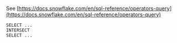 See [https://docs.snowflake.com/en/sql-reference/operators-query](https://docs.snowflake.com/en/sql-reference/operators-query)
```
SELECT ...
INTERSECT
SELECT ...
```
